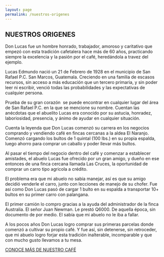 ```yaml
---
layout: page
permalink: /nuestros-origenes
---
```

<div class="featuring" id="origines-featuring">
</div>
<div class="supporting" id="origenes-supporting">
	<div class="container">
		<div class="row">
			<div class="col-md-6 col-md-offset-3 col-xs-12">
				<h2>NUESTROS ORIGENES</h2>
				<p style="padding-top:0px !important ;margin-top:8px !important;">Don Lucas fue un hombre honrado, trabajador, amoroso y caritativo que empezó con esta tradición cafetalera hace más de 60 años, practicando siempre la excelencia y la pasión por el café, heredándola a travez del ejemplo.</p>
				<p style="padding-top:0px !important ;margin-top:8px !important;">Lucas Edmundo nació un 21 de Febrero de 1928 en el municipio de San Rafael P.C. San Marcos, Guatemala. Creciendo en una familia de escasos recursos, sin acceso a más educación que un tercero primaria, y sin poder leer ni escribir, venció todas las probabilidades y las expectativas de cualquier persona.</p>
				<p style="padding-top:0px !important ;margin-top:8px !important;">Prueba de su gran corazón  se puede encontrar en cualquier lugar del área de San Rafael P.C. en la que se mencione su nombre. Cuentan las anécdotas  que el abuelito Lucas era conocido por su astucia, honradez, laboriosidad, presencia, y ánimo de ayudar en cualquier situación. </p>
				<p style="padding-top:0px !important ;margin-top:8px !important;">Cuenta la leyenda que Don Lucas comenzó su carrera en los negocios comprando y vendiendo café en fincas cercanas a la aldea El Naranjo. Comenzó cargando los bultos de 1 quintal (100 lbs.) en su propia espalda, luego ahorro para comprar un caballo y poder llevar más bultos.</p>
				<p style="padding-top:0px !important ;margin-top:8px !important;">Al pasar el tiempo del negocio dentro del café y comenzar a establecer amistades, el abuelo Lucas fue ofrecido por un gran amigo, y dueño en ese entonces de una finca cercana llamada Las Cruces,  la oportunidad de comprar un carro tipo agricola a crédito.</p>
				<p style="padding-top:0px !important ;margin-top:8px !important;">El problema era que mi abuelo no sabia manejar, así es que su amigo decidió venderle el carro, junto con lecciones de manejo de su chofer. Fue así como Don Lucas pasó de cargar 1 bulto en su espalda a transportar 10+ bultos en su primer carro con palangana.</p>
				<p style="padding-top:0px !important ;margin-top:8px !important;">El primer camión lo compro gracias a la ayuda del administrador de la finca Australia. El señor Juan Newman. Le prestó Q6000. De aquella época, sin documento de por medio. El sabía que mi abuelo no le iba a fallar.</p>
				<p style="padding-top:0px !important ;margin-top:8px !important;">A los pocos años Don Lucas logro comprar sus primeras parcelas donde comenzó a cultivar su propio café. Y fue así, sin detenerse, sin retroceder, que mi abuelo logro forjar esta tradición inalterable, incomparable y que con mucho gusto llevamos a tu mesa. </p>
				<a href="/nuestro-cafe" id="button">CONOCE MÁS DE NUESTRO CAFÉ</a>
			</div>
		</div>
	</div>
</div>
